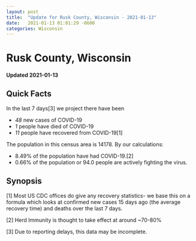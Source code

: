```yaml
---
layout: post
title:  "Update for Rusk County, Wisconsin - 2021-01-13"
date:   2021-01-13 01:01:29 -0600
categories: Wisconsin
---
```


# Rusk County, Wisconsin
#### Updated 2021-01-13

## Quick Facts

In the last 7 days[3] we project there have been
- *48* new cases of COVID-19
- *1* people have died of COVID-19
- *11* people have recovered from COVID-19[1]

The population in this census area is 14178. By our calculations:
- 8.49% of the population have had COVID-19.[2]
- 0.66% of the population or 94.0 people are actively fighting the virus.

## Synopsis




[1] Most US CDC offices do give any recovery statistics- we base this on a formula which looks at confirmed new cases
15 days ago (the average recovery time) and deaths over the last 7 days.

[2] Herd Immunity is thought to take effect at around ~70-80%

[3] Due to reporting delays, this data may be incomplete.
 
    